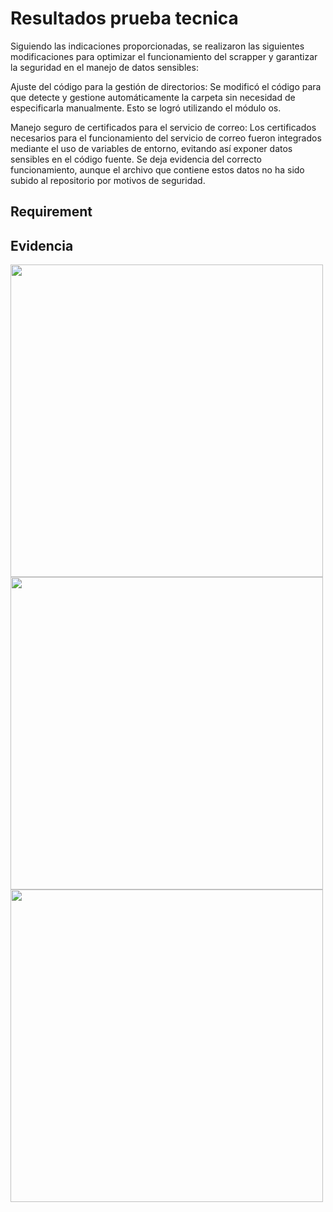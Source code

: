 # Resultados prueba tecnica

Siguiendo las indicaciones proporcionadas, se realizaron las siguientes modificaciones para optimizar el funcionamiento del scrapper y garantizar la seguridad en el manejo de datos sensibles:

Ajuste del código para la gestión de directorios:
Se modificó el código para que detecte y gestione automáticamente la carpeta sin necesidad de especificarla manualmente. Esto se logró utilizando el módulo os.

Manejo seguro de certificados para el servicio de correo:
Los certificados necesarios para el funcionamiento del servicio de correo fueron integrados mediante el uso de variables de entorno, evitando así exponer datos sensibles en el código fuente. Se deja evidencia del correcto funcionamiento, aunque el archivo que contiene estos datos no ha sido subido al repositorio por motivos de seguridad.


## Requirement



## Evidencia 

<img  src="/img/scrapper.png" width="500">

<img  src="/img/excel.png" width="500">

<img  src="/img/resultado.png" width="500">